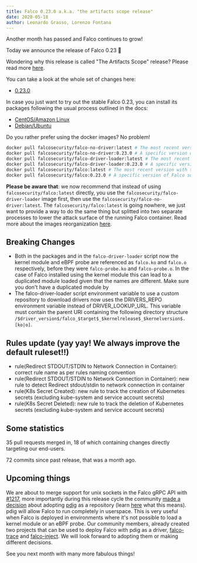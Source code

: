 ```yaml
---
title: Falco 0.23.0 a.k.a. "the artifacts scope release"
date: 2020-05-18
author: Leonardo Grasso, Lorenzo Fontana
---
```


Another month has passed and Falco continues to grow!

Today we announce the release of Falco 0.23 🥳

Wondering why this release is called "The Artifacts Scope" release? Please read more [here](https://github.com/falcosecurity/falco/blob/master/proposals/20200506-artifacts-scope-part-2.md).

You can take a look at the whole set of changes here:

- [0.23.0](https://github.com/falcosecurity/falco/releases/tag/0.23.0)

In case you just want to try out the stable Falco 0.23, you can install its packages following the usual process outlined in the docs:

- [CentOS/Amazon Linux](https://falco.org/docs/getting-started/installation/#centos-rhel)
- [Debian/Ubuntu](https://falco.org/docs/getting-started/installation/#debian)

Do you rather prefer using the docker images? No problem!

```bash
docker pull falcosecurity/falco-no-driver:latest # The most recent version
docker pull falcosecurity/falco-no-driver:0.23.0 # A specific version of Falco such as 0.23.0
docker pull falcosecurity/falco-driver-loader:latest # The most recent version of falco-driver-loader with the building toolchain
docker pull falcosecurity/falco-driver-loader:0.23.0 # A specific version of falco-driver-loader such as 0.23.0 with the building toolchain
docker pull falcosecurity/falco:latest # The most recent version with the falco-driver-loader included
docker pull falcosecurity/falco:0.23.0 # A specific version of Falco such as 0.23.0 with falco-driver-loader included
```

**Please be aware that**: we now recommend that instead of using `falcosecurity/falco:latest` directly, you use the `falcosecurity/falco-driver-loader` image first, then
use the `falcosecurity/falco-no-driver:latest`. The `falcosecurity/falco:latest` is going nowhere, we just want to provide a way to do the same thing but splitted into two separate processes
to lower the attack surface of the running Falco container. Read more about the images reorganization [here](https://github.com/falcosecurity/falco/blob/master/proposals/20200506-artifacts-scope-part-2.md#images).

## Breaking Changes

- Both in the packages and in the  `falco-driver-loader` script now the kernel module and eBPF probe are referenced as `falco.ko` and `falco.o` respectively, before they were `falco-probe.ko` and `falco-probe.o`. In the case of Falco installed using the kernel module this can lead to a duplicated module loaded given that the names are different. Make sure you don't have a duplicated module by 
- The falco-driver-loader script environment variable to use a custom repository to download drivers now uses the DRIVERS_REPO environment variable instead of DRIVER_LOOKUP_URL. This variable must contain the parent URI containing the following directory structure `/$driver_version$/falco_$target$_$kernelrelease$_$kernelversion$.[ko|o]`.

## Rules update (yay yay! We always improve the default ruleset!!)

- rule(Redirect STDOUT/STDIN to Network Connection in Container): correct rule name as per rules naming convention
- rule(Redirect STDOUT/STDIN to Network Connection in Container): new rule to detect Redirect stdout/stdin to network connection in container
- rule(K8s Secret Created): new rule to track the creation of Kubernetes secrets (excluding kube-system and service account secrets)
- rule(K8s Secret Deleted): new rule to track the deletion of Kubernetes secrets (excluding kube-system and service account secrets)

## Some statistics

35 pull requests merged in, 18 of which containing changes directly targeting our end-users.

72 commits since past release, that was a month ago.

## Upcoming things

We are about to merge support for unix sockets in the Falco gRPC API with [#1217](https://github.com/falcosecurity/falco/pull/1217),
more importantly during this release cycle the community [made a decision](https://github.com/falcosecurity/contrib/issues/13) about adopting [pdig](https://github.com/falcosecurity/pdig)
as a repository (learn [here](https://github.com/falcosecurity/falco/blob/master/proposals/20200506-artifacts-scope-part-1.md#falco-project-evolution) what this means). pdig will allow Falco
to run completely in userspace. This is very useful when Falco is deployed in environments where it's not possible to load a kernel module or an eBPF probe. Our community members,
already created two projects that can be used to deploy Falco with pdig as a driver, [falco-trace](https://github.com/kris-nova/falco-trace) and [falco-inject](https://github.com/fntlnz/falco-inject). We will look forward to adopting them or making different decisions.

See you next month with many more fabulous things!
